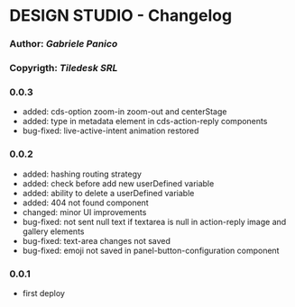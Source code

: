 # **DESIGN STUDIO - Changelog**

### **Author**: *Gabriele Panico*
### **Copyrigth**: *Tiledesk SRL*

### 0.0.3
- added: cds-option zoom-in zoom-out and centerStage
- added: type in metadata element in cds-action-reply components
- bug-fixed: live-active-intent animation restored

### 0.0.2
- added: hashing routing strategy
- added: check before add new userDefined variable
- added: ability to delete a userDefined variable
- added: 404 not found component
- changed: minor UI improvements
- bug-fixed: not sent null text if textarea is null in action-reply image and gallery elements
- bug-fixed: text-area changes not saved
- bug-fixed: emoji not saved in panel-button-configuration component

### 0.0.1
- first deploy

